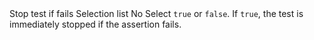   <tr>
    <td> Stop test if fails </td>
    <td> Selection list </td>
    <td> No </td>
    <td> Select <code>true</code> or <code>false</code>. If <code>true</code>, the test is immediately stopped if the assertion fails. </td>
  </tr>
